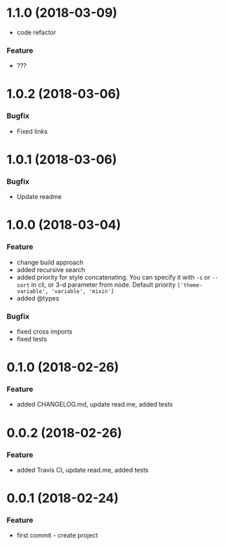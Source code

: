 # 1.1.0  (2018-03-09)

 * code refactor

### Feature
 * ???

# 1.0.2  (2018-03-06)

### Bugfix
* Fixed links

# 1.0.1  (2018-03-06)

### Bugfix
* Update readme

# 1.0.0  (2018-03-04)

### Feature
* change build approach
* added recursive search
* added priority for style concatenating. 
 You can specify it with `-s` or `--sort` in cli, or 3-d parameter from node.
 Default priority `['theme-variable', 'variable', 'mixin']`
* added @types

### Bugfix
* fixed cross imports
* fixed tests

# 0.1.0  (2018-02-26)

### Feature
* added CHANGELOG.md, update read.me, added tests

# 0.0.2  (2018-02-26)

### Feature
* added Travis CI, update read.me, added tests

# 0.0.1  (2018-02-24)

### Feature
* first commit - create project


